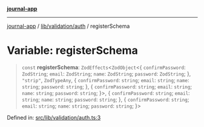 [**journal-app**](../../../../README.md)

***

[journal-app](../../../../modules.md) / [lib/validation/auth](../README.md) / registerSchema

# Variable: registerSchema

> `const` **registerSchema**: `ZodEffects`\<`ZodObject`\<\{ `confirmPassword`: `ZodString`; `email`: `ZodString`; `name`: `ZodString`; `password`: `ZodString`; \}, `"strip"`, `ZodTypeAny`, \{ `confirmPassword`: `string`; `email`: `string`; `name`: `string`; `password`: `string`; \}, \{ `confirmPassword`: `string`; `email`: `string`; `name`: `string`; `password`: `string`; \}\>, \{ `confirmPassword`: `string`; `email`: `string`; `name`: `string`; `password`: `string`; \}, \{ `confirmPassword`: `string`; `email`: `string`; `name`: `string`; `password`: `string`; \}\>

Defined in: [src/lib/validation/auth.ts:3](https://github.com/FullStackExam/shamiri-journaling/blob/2429a79bf524ec1d1bc42e8c42aa2b20457e1d23/src/lib/validation/auth.ts#L3)
